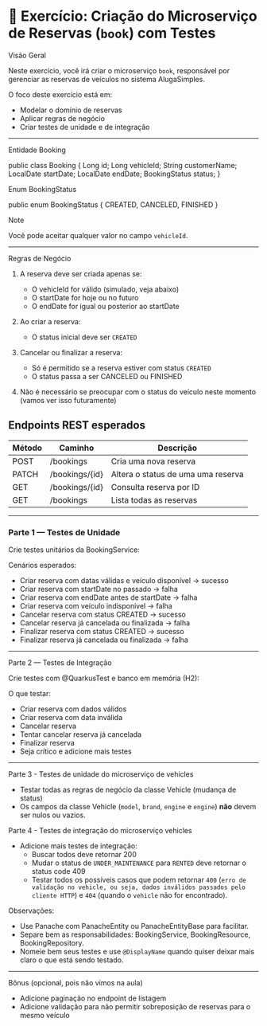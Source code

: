 
# 🚗 Exercício: Criação do Microserviço de Reservas (`book`) com Testes

Visão Geral

Neste exercício, você irá criar o microserviço `book`, responsável por gerenciar as reservas de veículos no sistema AlugaSimples.

O foco deste exercício está em:

- Modelar o domínio de reservas
- Aplicar regras de negócio
- Criar testes de unidade e de integração

---

Entidade Booking

public class Booking {
    Long id;
    Long vehicleId;
    String customerName;
    LocalDate startDate;
    LocalDate endDate;
    BookingStatus status;
}

Enum BookingStatus

public enum BookingStatus {
    CREATED,
    CANCELED,
    FINISHED
}

> [!NOTE]
> Você pode aceitar qualquer valor no campo `vehicleId`.

---

Regras de Negócio

1. A reserva deve ser criada apenas se:
   - O vehicleId for válido (simulado, veja abaixo)
   - O startDate for hoje ou no futuro
   - O endDate for igual ou posterior ao startDate

2. Ao criar a reserva:
   - O status inicial deve ser `CREATED`

3. Cancelar ou finalizar a reserva:
   - Só é permitido se a reserva estiver com status `CREATED`
   - O status passa a ser CANCELED ou FINISHED

4. Não é necessário se preocupar com o status do veículo neste momento (vamos ver isso futuramente)

## Endpoints REST esperados

| Método | Caminho                  | Descrição                                     |
|--------|-------------------------|------------------------------------------------|
| POST   | /bookings               | Cria uma nova reserva                          |
| PATCH  | /bookings/{id}          | Altera o status de uma uma reserva             |
| GET    | /bookings/{id}          | Consulta reserva por ID                        |
| GET    | /bookings               | Lista todas as reservas                        |

---

### Parte 1 — Testes de Unidade

Crie testes unitários da BookingService:

Cenários esperados:

- Criar reserva com datas válidas e veículo disponível → sucesso
- Criar reserva com startDate no passado → falha
- Criar reserva com endDate antes de startDate → falha
- Criar reserva com veículo indisponível → falha
- Cancelar reserva com status CREATED → sucesso
- Cancelar reserva já cancelada ou finalizada → falha
- Finalizar reserva com status CREATED → sucesso
- Finalizar reserva já cancelada ou finalizada → falha

---

Parte 2 — Testes de Integração

Crie testes com @QuarkusTest e banco em memória (H2):

O que testar:

- Criar reserva com dados válidos
- Criar reserva com data inválida
- Cancelar reserva
- Tentar cancelar reserva já cancelada
- Finalizar reserva
- Seja crítico e adicione mais testes

---

Parte 3 - Testes de unidade do microserviço de vehicles

- Testar todas as regras de negócio da classe Vehicle (mudança de status)
- Os campos da classe Vehicle (`model`, `brand`, `engine` e `engine`) **não** devem ser nulos ou vazios.

Parte 4 - Testes de integração do microserviço vehicles

- Adicione mais testes de integração:
  - Buscar todos deve retornar 200
  - Mudar o status de `UNDER_MAINTENANCE` para `RENTED` deve retornar o status code 409
  - Testar todos os possíveis casos que podem retornar `400` (`erro de validação no vehicle, ou seja, dados inválidos passados pelo cliente HTTP`) e `404` (quando o `vehicle` não for encontrado).

Observações:

- Use Panache com PanacheEntity ou PanacheEntityBase para facilitar.
- Separe bem as responsabilidades: BookingService, BookingResource, BookingRepository.
- Nomeie bem seus testes e use `@DisplayName` quando quiser deixar mais claro o que está sendo testado.

---

Bônus (opcional, pois não vimos na aula)

- Adicione paginação no endpoint de listagem
- Adicione validação para não permitir sobreposição de reservas para o mesmo veículo
